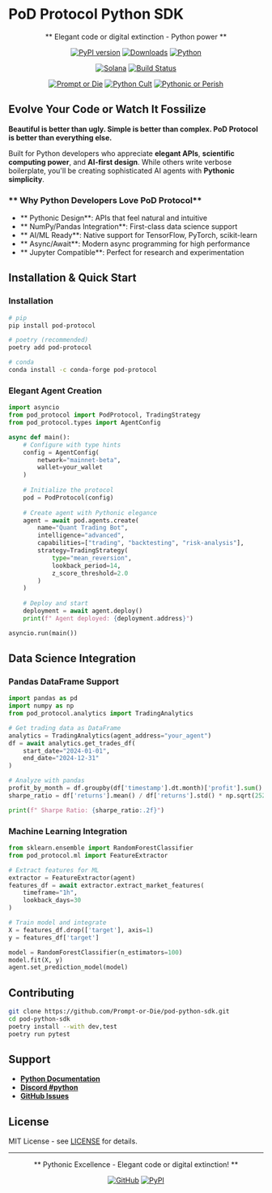 # PoD Protocol Python SDK

<div align="center">

** Elegant code or digital extinction - Python power **

[![PyPI version](https://img.shields.io/pypi/v/pod-protocol?style=for-the-badge&logo=pypi&color=green)](https://pypi.org/project/pod-protocol/)
[![Downloads](https://img.shields.io/pypi/dm/pod-protocol?style=for-the-badge&logo=pypi&color=darkgreen)](https://pypi.org/project/pod-protocol/)
[![Python](https://img.shields.io/pypi/pyversions/pod-protocol?style=for-the-badge&logo=python&logoColor=white)](https://python.org)

[![Solana](https://img.shields.io/badge/Solana-Compatible-9945FF?style=for-the-badge&logo=solana)](https://solana.com)
[![Build Status](https://img.shields.io/github/actions/workflow/status/Prompt-or-Die/pod-python-sdk/ci.yml?style=for-the-badge&logo=github)](https://github.com/Prompt-or-Die/pod-python-sdk/actions)

[![ Prompt or Die](https://img.shields.io/badge/-Prompt_or_Die-green?style=for-the-badge)](https://github.com/Prompt-or-Die)
[![ Python Cult](https://img.shields.io/badge/-Python_Cult-green?style=for-the-badge)](https://github.com/Prompt-or-Die)
[![ Pythonic or Perish](https://img.shields.io/badge/-Pythonic_or_Perish-darkgreen?style=for-the-badge)](https://github.com/Prompt-or-Die)

</div>

##  **Evolve Your Code or Watch It Fossilize**

**Beautiful is better than ugly. Simple is better than complex. PoD Protocol is better than everything else.**

Built for Python developers who appreciate **elegant APIs**, **scientific computing power**, and **AI-first design**. While others write verbose boilerplate, you'll be creating sophisticated AI agents with **Pythonic simplicity**.

### ** Why Python Developers Love PoD Protocol**

- ** Pythonic Design**: APIs that feel natural and intuitive
- ** NumPy/Pandas Integration**: First-class data science support
- ** AI/ML Ready**: Native support for TensorFlow, PyTorch, scikit-learn
- ** Async/Await**: Modern async programming for high performance
- ** Jupyter Compatible**: Perfect for research and experimentation

##  **Installation & Quick Start**

### **Installation**

```bash
# pip
pip install pod-protocol

# poetry (recommended)
poetry add pod-protocol

# conda
conda install -c conda-forge pod-protocol
```

### **Elegant Agent Creation**

```python
import asyncio
from pod_protocol import PodProtocol, TradingStrategy
from pod_protocol.types import AgentConfig

async def main():
    # Configure with type hints
    config = AgentConfig(
        network="mainnet-beta",
        wallet=your_wallet
    )
    
    # Initialize the protocol
    pod = PodProtocol(config)
    
    # Create agent with Pythonic elegance
    agent = await pod.agents.create(
        name="Quant Trading Bot",
        intelligence="advanced",
        capabilities=["trading", "backtesting", "risk-analysis"],
        strategy=TradingStrategy(
            type="mean_reversion",
            lookback_period=14,
            z_score_threshold=2.0
        )
    )
    
    # Deploy and start
    deployment = await agent.deploy()
    print(f" Agent deployed: {deployment.address}")

asyncio.run(main())
```

##  **Data Science Integration**

### **Pandas DataFrame Support**

```python
import pandas as pd
import numpy as np
from pod_protocol.analytics import TradingAnalytics

# Get trading data as DataFrame
analytics = TradingAnalytics(agent_address="your_agent")
df = await analytics.get_trades_df(
    start_date="2024-01-01",
    end_date="2024-12-31"
)

# Analyze with pandas
profit_by_month = df.groupby(df['timestamp'].dt.month)['profit'].sum()
sharpe_ratio = df['returns'].mean() / df['returns'].std() * np.sqrt(252)

print(f" Sharpe Ratio: {sharpe_ratio:.2f}")
```

### **Machine Learning Integration**

```python
from sklearn.ensemble import RandomForestClassifier
from pod_protocol.ml import FeatureExtractor

# Extract features for ML
extractor = FeatureExtractor(agent)
features_df = await extractor.extract_market_features(
    timeframe="1h",
    lookback_days=30
)

# Train model and integrate
X = features_df.drop(['target'], axis=1)
y = features_df['target']

model = RandomForestClassifier(n_estimators=100)
model.fit(X, y)
agent.set_prediction_model(model)
```

##  **Contributing**

```bash
git clone https://github.com/Prompt-or-Die/pod-python-sdk.git
cd pod-python-sdk
poetry install --with dev,test
poetry run pytest
```

##  **Support**

-  **[Python Documentation](https://docs.pod-protocol.com/python)**
-  **[Discord #python](https://discord.gg/pod-protocol)**
-  **[GitHub Issues](https://github.com/Prompt-or-Die/pod-python-sdk/issues)**

##  **License**

MIT License - see [LICENSE](LICENSE) for details.

---

<div align="center">

** Pythonic Excellence - Elegant code or digital extinction! **

[![GitHub](https://img.shields.io/badge/GitHub-Prompt--or--Die-green?style=for-the-badge&logo=github)](https://github.com/Prompt-or-Die)
[![PyPI](https://img.shields.io/badge/PyPI-pod--protocol-green?style=for-the-badge&logo=pypi)](https://pypi.org/project/pod-protocol/)

</div>
